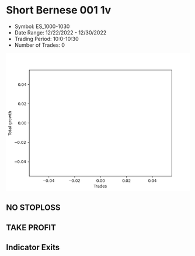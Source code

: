 # Short Bernese 001 1v 
- Symbol: ES_1000-1030
- Date Range: 12/22/2022 - 12/30/2022
- Trading Period: 10:0-10:30
- Number of Trades: 0

![Plot](ShortBernese0011vES_1000-1030.png)
## NO STOPLOSS














## TAKE PROFIT











## Indicator Exits

